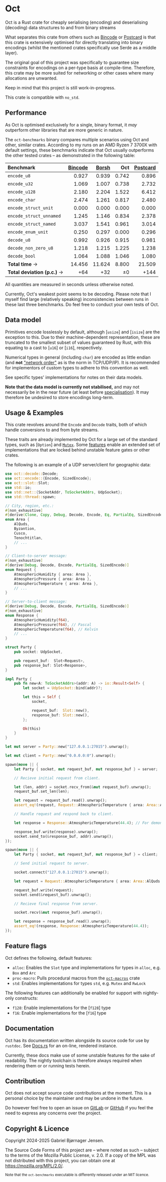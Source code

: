 # Oct

Oct is a Rust crate for cheaply serialising (encoding) and deserialising (decoding) data structures to and from binary streams

What separates this crate from others such as [Bincode](https://crates.io/crates/bincode/) or [Postcard](https://crates.io/crates/postcard/) is that this crate is extensively optimised for directly translating into binary encodings (whilst the mentioned crates specifically use Serde as a middle layer).

The original goal of this project was specifically to guarantee size constraints for encodings on a per-type basis at compile-time.
Therefore, this crate may be more suited for networking or other cases where many allocations are unwanted.

Keep in mind that this project is still work-in-progress.

This crate is compatible with `no_std`.

## Performance

As Oct is optimised exclusively for a single, binary format, it *may* outperform other libraries that are more generic in nature.

The `oct-benchmarks` binary compares multiple scenarios using Oct and other, similar crates.
According to my runs on an AMD Ryzen 7 3700X with default settings, these benchmarks indicate that Oct usually outperforms the other tested crates &ndash; as demonstrated in the following table:

| Benchmark                          | [Bincode] | [Borsh] | Oct    | [Postcard] |
| :--------------------------------- | --------: | ------: | -----: | ---------: |
| `encode_u8`                        |     0.927 |   0.939 |  0.742 |      0.896 |
| `encode_u32`                       |     1.069 |   1.007 |  0.738 |      2.732 |
| `encode_u128`                      |     2.180 |   2.204 |  1.522 |      6.412 |
| `encode_char`                      |     2.474 |   1.261 |  0.817 |      2.480 |
| `encode_struct_unit`               |     0.000 |   0.000 |  0.000 |      0.000 |
| `encode_struct_unnamed`            |     1.245 |   1.146 |  0.834 |      2.378 |
| `encode_struct_named`              |     3.037 |   1.541 |  0.961 |      3.014 |
| `encode_enum_unit`                 |     0.250 |   0.297 |  0.000 |      0.296 |
| `decode_u8`                        |     0.992 |   0.926 |  0.915 |      0.981 |
| `decode_non_zero_u8`               |     1.218 |   1.215 |  1.225 |      1.238 |
| `decode_bool`                      |     1.064 |   1.088 |  1.046 |      1.080 |
| **Total time** &#8594;             |    14.456 |  11.624 |  8.800 |     21.509 |
| **Total deviation (p.c.)** &#8594; |       +64 |     +32 |     ±0 |       +144 |

[Bincode]: https://crates.io/crates/bincode/
[Borsh]: https://crates.io/crates/borsh/
[Postcard]: https://crates.io/crates/postcard/

All quantities are measured in seconds unless otherwise noted.

Currently, Oct's weakest point seems to be decoding.
Please note that I myself find large (relatively speaking) inconsistencies between runs in these last three benchmarks.
Do feel free to conduct your own tests of Oct.

## Data model

Primitives encode losslessly by default, although [`usize`] and [`isize`] are the exception to this.
Due to their machine-dependent representation, these are truncated to the smallest subset of values guaranteed by Rust, with this equating to a cast to [`u16`] or [`i16`], respectively.

Numerical types in general (including `char`) are encoded as little endian (and **not** ["network order"](https://en.wikipedia.org/wiki/Endianness#Networking) as is the norm in TCP/UDP/IP).
It is recommended for implementors of custom types to adhere to this convention as well.

See specific types' implementations for notes on their data models.

**Note that the data model is currently not stabilised,** and may not necessarily be in the near future (at least before [specialisation](https://github.com/rust-lang/rust/issues/31844/)).
It may therefore be undesired to store encodings long-term.

## Usage & Examples

This crate revolves around the `Encode` and `Decode` traits, both of which handle conversions to and from byte streams.

These traits are already implemented by Oct for a large set of the standard types, such as [`Option`] and [`Mutex`](std::sync::Mutex).
Some [features](#feature-flags) enable an extended set of implementations that are locked behind unstable feature gates or other crates.

The following is an example of a UDP server/client for geographic data:

```rust
use oct::decode::Decode;
use oct::encode::{Encode, SizedEncode};
use oct::slot::Slot;
use std::io;
use std::net::{SocketAddr, ToSocketAddrs, UdpSocket};
use std::thread::spawn;

// City, region, etc.:
#[non_exhaustive]
#[derive(Clone, Copy, Debug, Decode, Encode, Eq, PartialEq, SizedEncode)]
enum Area {
    AlQuds,
    Byzantion,
    Cusco,
    Tenochtitlan,
    // ...
}

// Client-to-server message:
#[non_exhaustive]
#[derive(Debug, Decode, Encode, PartialEq, SizedEncode)]
enum Request {
    AtmosphericHumidity { area: Area },
    AtmosphericPressure { area: Area },
    AtmosphericTemperature { area: Area },
    // ...
}

// Server-to-client message:
#[derive(Debug, Decode, Encode, PartialEq, SizedEncode)]
#[non_exhaustive]
enum Response {
    AtmosphericHumidity(f64),
    AtmosphericPressure(f64), // Pascal
    AtmosphericTemperature(f64), // Kelvin
    // ...
}

struct Party {
    pub socket: UdpSocket,

    pub request_buf:  Slot<Request>,
    pub response_buf: Slot<Response>,
}

impl Party {
    pub fn new<A: ToSocketAddrs>(addr: A) -> io::Result<Self> {
        let socket = UdpSocket::bind(addr)?;

        let this = Self {
            socket,

            request_buf:  Slot::new(),
            response_buf: Slot::new(),
        };

        Ok(this)
    }
}

let mut server = Party::new("127.0.0.1:27015").unwrap();

let mut client = Party::new("0.0.0.0:0").unwrap();

spawn(move || {
    let Party { socket, mut request_buf, mut response_buf } = server;

    // Recieve initial request from client.

    let (len, addr) = socket.recv_from(&mut request_buf).unwrap();
    request_buf.set_len(len);

    let request = request_buf.read().unwrap();
    assert_eq!(request, Request::AtmosphericTemperature { area: Area::AlQuds });

    // Handle request and respond back to client.

    let response = Response::AtmosphericTemperature(44.4); // For demonstration's sake.

    response_buf.write(response).unwrap();
    socket.send_to(&response_buf, addr).unwrap();
});

spawn(move || {
    let Party { socket, mut request_buf, mut response_buf } = client;

    // Send initial request to server.

    socket.connect("127.0.0.1:27015").unwrap();

    let request = Request::AtmosphericTemperature { area: Area::AlQuds };

    request_buf.write(request);
    socket.send(&request_buf).unwrap();

    // Recieve final response from server.

    socket.recv(&mut response_buf).unwrap();

    let response = response_buf.read().unwrap();
    assert_eq!(response, Response::AtmosphericTemperature(44.4));
});
```

## Feature flags

Oct defines the following, default features:

* `alloc`: Enables the `Slot` type and implementations for types in `alloc`, e.g. `Box` and `Arc`
* `proc-macro`: Pulls procedural macros from the [`oct-macros`](https://crates.io/crates/oct-macros/) crate
* `std`: Enables implementations for types `std`, e.g. `Mutex` and `RwLock`

The following features can additionally be enabled for support with nightly-only constructs:

* `f128`: Enable implementations for the [`f128`] type
* `f16`: Enable implementations for the [`f16`] type

## Documentation

Oct has its documentation written alongside its source code for use by `rustdoc`.
See [Docs.rs](https://docs.rs/oct/latest/oct/) for an on-line, rendered instance.

Currently, these docs make use of some unstable features for the sake of readability.
The nightly toolchain is therefore always required when rendering them or or running tests herein.

## Contribution

Oct does not accept source code contributions at the moment.
This is a personal choice by the maintainer and may be undone in the future.

Do however feel free to open an issue on [GitLab](https://gitlab.com/bjoernager/oct/issues/) or [GitHub](https://github.com/bjoernager/oct/issues/) if you feel the need to express any concerns over the project.

## Copyright & Licence

Copyright 2024-2025 Gabriel Bjørnager Jensen.

The Source Code Forms of this project are &ndash; where noted as such &ndash; subject to the terms of the Mozilla Public License, v. 2.0.
If a copy of the MPL was not distributed with this project, you can obtain one at <https://mozilla.org/MPL/2.0/>.

<sub>Note that the `oct-benchmarks` executable is differently released under an MIT licence.</sub>
